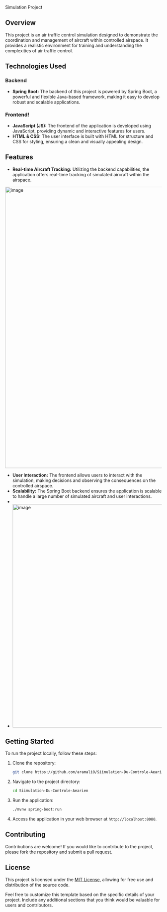 Simulation Project

## Overview
This project is an air traffic control simulation designed to demonstrate the coordination and management of aircraft within controlled airspace. It provides a realistic environment for training and understanding the complexities of air traffic control.

## Technologies Used

### Backend
- **Spring Boot:** The backend of this project is powered by Spring Boot, a powerful and flexible Java-based framework, making it easy to develop robust and scalable applications.

### Frontend!
- **JavaScript (JS):** The frontend of the application is developed using JavaScript, providing dynamic and interactive features for users.
- **HTML & CSS:** The user interface is built with HTML for structure and CSS for styling, ensuring a clean and visually appealing design.


## Features
- **Real-time Aircraft Tracking:** Utilizing the backend capabilities, the application offers real-time tracking of simulated aircraft within the airspace.


<img width="904" alt="image" src="https://github.com/aramali0/Simulation-Du-Controle-Aearien/assets/148349303/b9775447-952f-4689-bd2d-107f8a500718">


- **User Interaction:** The frontend allows users to interact with the simulation, making decisions and observing the consequences on the controlled airspace.
- **Scalability:** The Spring Boot backend ensures the application is scalable to handle a large number of simulated aircraft and user interactions.
- 
- <img width="718" alt="image" src="https://github.com/aramali0/Simulation-Du-Controle-Aearien/assets/148349303/2b963b3f-f0e6-4c81-b38f-dae9dd084429">


## Getting Started
To run the project locally, follow these steps:

1. Clone the repository:
    ```bash
    git clone https://github.com/aramali0/Siimulation-Du-Controle-Aearien.git
    ```

2. Navigate to the project directory:
    ```bash
    cd Siimulation-Du-Controle-Aearien
    ```

3. Run the application:
    ```bash
    ./mvnw spring-boot:run
    ```

4. Access the application in your web browser at `http://localhost:8080`.

## Contributing
Contributions are welcome! If you would like to contribute to the project, please fork the repository and submit a pull request.

## License
This project is licensed under the [MIT License](LICENSE), allowing for free use and distribution of the source code.

Feel free to customize this template based on the specific details of your project. Include any additional sections that you think would be valuable for users and contributors.
